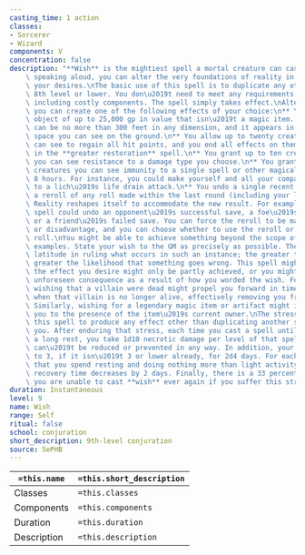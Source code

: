 ```yaml
---
casting_time: 1 action
classes:
- Sorcerer
- Wizard
components: V
concentration: false
description: "**Wish** is the mightiest spell a mortal creature can cast. By simply\
    \ speaking aloud, you can alter the very foundations of reality in accord with\
    \ your desires.\nThe basic use of this spell is to duplicate any other spell of\
    \ 8th level or lower. You don\u2019t need to meet any requirements in that spell,\
    \ including costly components. The spell simply takes effect.\nAlternatively,\
    \ you can create one of the following effects of your choice:\n** You create one\
    \ object of up to 25,000 gp in value that isn\u2019t a magic item. The object\
    \ can be no more than 300 feet in any dimension, and it appears in an unoccupied\
    \ space you can see on the ground.\n** You allow up to twenty creatures that you\
    \ can see to regain all hit points, and you end all effects on them described\
    \ in the **greater restoration** spell.\n** You grant up to ten creatures that\
    \ you can see resistance to a damage type you choose.\n** You grant up to ten\
    \ creatures you can see immunity to a single spell or other magical effect for\
    \ 8 hours. For instance, you could make yourself and all your companions immune\
    \ to a lich\u2019s life drain attack.\n** You undo a single recent event by forcing\
    \ a reroll of any roll made within the last round (including your last turn).\
    \ Reality reshapes itself to accommodate the new result. For example, a **wish**\
    \ spell could undo an opponent\u2019s successful save, a foe\u2019s critical hit,\
    \ or a friend\u2019s failed save. You can force the reroll to be made with advantage\
    \ or disadvantage, and you can choose whether to use the reroll or the original\
    \ roll.\nYou might be able to achieve something beyond the scope of the above\
    \ examples. State your wish to the GM as precisely as possible. The GM has great\
    \ latitude in ruling what occurs in such an instance; the greater the wish, the\
    \ greater the likelihood that something goes wrong. This spell might simply fail,\
    \ the effect you desire might only be partly achieved, or you might suffer some\
    \ unforeseen consequence as a result of how you worded the wish. For example,\
    \ wishing that a villain were dead might propel you forward in time to a period\
    \ when that villain is no longer alive, effectively removing you from the game.\
    \ Similarly, wishing for a legendary magic item or artifact might instantly transport\
    \ you to the presence of the item\u2019s current owner.\nThe stress of casting\
    \ this spell to produce any effect other than duplicating another spell weakens\
    \ you. After enduring that stress, each time you cast a spell until you finish\
    \ a long rest, you take 1d10 necrotic damage per level of that spell. This damage\
    \ can\u2019t be reduced or prevented in any way. In addition, your Strength drops\
    \ to 3, if it isn\u2019t 3 or lower already, for 2d4 days. For each of those days\
    \ that you spend resting and doing nothing more than light activity, your remaining\
    \ recovery time decreases by 2 days. Finally, there is a 33 percent chance that\
    \ you are unable to cast **wish** ever again if you suffer this stress."
duration: Instantaneous
level: 9
name: Wish
range: Self
ritual: false
school: conjuration
short_description: 9th-level conjuration
source: 5ePHB
---
```


| `=this.name` | `=this.short_description` |
| ------------ | ------------------------- |
| Classes      | `=this.classes`           |
| Components   | `=this.components`        |
| Duration     | `=this.duration`          |
| Description  | `=this.description`       |